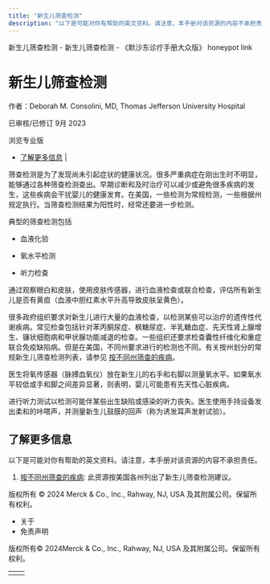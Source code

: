 ```yaml
---
title: "新生儿筛查检测"
description: "以下是可能对你有帮助的英文资料。请注意，本手册对该资源的内容不承担责任。"
---
```


﻿新生儿筛查检测 \- 新生儿筛查检测 \- 《默沙东诊疗手册大众版》 honeypot link

# 新生儿筛查检测

作者：Deborah M. Consolini, MD, Thomas Jefferson University Hospital

已审核/已修订 9月 2023

浏览专业版

- [了解更多信息](#了解更多信息_v32147556_zh) \|

筛查检测是为了发现尚未引起症状的健康状况。很多严重病症在刚出生时不明显，能够通过各种筛查检测查出。早期诊断和及时治疗可以减少或避免很多疾病的发生，这些疾病会干扰婴儿的健康发育。在美国，一些检测为常规检测，一些根据州规定执行。当筛查检测结果为阳性时，经常还要进一步检测。

典型的筛查检测包括

- 血液化验

- 氧水平检测

- 听力检查


通过观察眼白和皮肤，使用皮肤传感器，进行血液检查或联合检查，评估所有新生儿是否有黄疸（血液中胆红素水平升高导致皮肤呈黄色）。

很多政府组织要求对新生儿进行大量的血液检查，以检测某些可以治疗的遗传性代谢疾病。常见检查包括针对苯丙酮尿症、枫糖尿症、半乳糖血症、先天性肾上腺增生、镰状细胞病和甲状腺功能减退的检查。一些组织还要求检查囊性纤维化和重症联合免疫缺陷病。但是在美国，不同州要求进行的检测也不同。有关按州划分的常规新生儿筛查检测列表，请参见 [按不同州筛查的疾病](https://www.babysfirsttest.org/newborn-screening/states)。

医生将氧传感器（脉搏血氧仪）放在新生儿的右手和右脚以测量氧水平。如果氧水平较低或手和脚之间差异显著，则表明，婴儿可能患有先天性心脏疾病。

进行听力测试以检测可能伴某些出生缺陷或感染的听力丧失。医生使用手持设备发出柔和的咔嗒声，并测量新生儿鼓膜的回声（称为诱发耳声发射试验）。

## 了解更多信息

以下是可能对你有帮助的英文资料。请注意，本手册对该资源的内容不承担责任。

1. [按不同州筛查的疾病](https://www.babysfirsttest.org/newborn-screening/states): 此资源按美国各州列出了新生儿筛查检测建议。




版权所有 © 2024
Merck & Co., Inc., Rahway, NJ, USA 及其附属公司。保留所有权利。

- 关于
- 免责声明

版权所有© 2024Merck & Co., Inc., Rahway, NJ, USA 及其附属公司。保留所有权利。

|     |     |
| --- | --- |
|  |  |